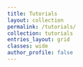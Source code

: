 ```yaml
---
title: Tutorials
layout: collection
permalink: /tutorials/
collection: tutorials
entries_layout: grid
classes: wide
author_profile: false
---
```



